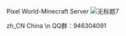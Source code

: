 Pixel World-Minecraft Server
![无标题7](https://github.com/user-attachments/assets/061d6893-6368-4546-8563-3ab6cd883678)

zh_CN China \n
QQ群：946304091
